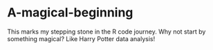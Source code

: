 # A-magical-beginning
This marks my stepping stone in the R code journey. Why not start by something magical? Like Harry Potter data analysis!
